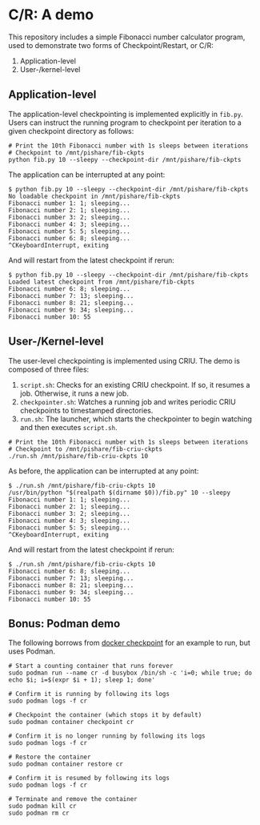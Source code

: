 # C/R: A demo

This repository includes a simple Fibonacci number calculator program, used
to demonstrate two forms of Checkpoint/Restart, or C/R:

1. Application-level
2. User-/kernel-level

## Application-level

The application-level checkpointing is implemented explicitly in `fib.py`.
Users can instruct the running program to checkpoint per iteration to
a given checkpoint directory as follows:

```shell
# Print the 10th Fibonacci number with 1s sleeps between iterations
# Checkpoint to /mnt/pishare/fib-ckpts
python fib.py 10 --sleepy --checkpoint-dir /mnt/pishare/fib-ckpts
```

The application can be interrupted at any point:

```shell
$ python fib.py 10 --sleepy --checkpoint-dir /mnt/pishare/fib-ckpts
No loadable checkpoint in /mnt/pishare/fib-ckpts
Fibonacci number 1: 1; sleeping...
Fibonacci number 2: 1; sleeping...
Fibonacci number 3: 2; sleeping...
Fibonacci number 4: 3; sleeping...
Fibonacci number 5: 5; sleeping...
Fibonacci number 6: 8; sleeping...
^CKeyboardInterrupt, exiting
```

And will restart from the latest checkpoint if rerun:

```shell
$ python fib.py 10 --sleepy --checkpoint-dir /mnt/pishare/fib-ckpts
Loaded latest checkpoint from /mnt/pishare/fib-ckpts
Fibonacci number 6: 8; sleeping...
Fibonacci number 7: 13; sleeping...
Fibonacci number 8: 21; sleeping...
Fibonacci number 9: 34; sleeping...
Fibonacci number 10: 55
```

## User-/Kernel-level

The user-level checkpointing is implemented using CRIU. The demo
is composed of three files:

1. `script.sh`: Checks for an existing CRIU checkpoint. If so, it
   resumes a job. Otherwise, it runs a new job.
2. `checkpointer.sh`: Watches a running job and writes periodic
   CRIU checkpoints to timestamped directories.
3. `run.sh`: The launcher, which starts the checkpointer to begin
   watching and then executes `script.sh`.

```shell
# Print the 10th Fibonacci number with 1s sleeps between iterations
# Checkpoint to /mnt/pishare/fib-criu-ckpts
./run.sh /mnt/pishare/fib-criu-ckpts 10
```

As before, the application can be interrupted at any point:

```shell
$ ./run.sh /mnt/pishare/fib-criu-ckpts 10
/usr/bin/python "$(realpath $(dirname $0))/fib.py" 10 --sleepy
Fibonacci number 1: 1; sleeping...
Fibonacci number 2: 1; sleeping...
Fibonacci number 3: 2; sleeping...
Fibonacci number 4: 3; sleeping...
Fibonacci number 5: 5; sleeping...
^CKeyboardInterrupt, exiting
```

And will restart from the latest checkpoint if rerun:

```shell
$ ./run.sh /mnt/pishare/fib-criu-ckpts 10
Fibonacci number 6: 8; sleeping...
Fibonacci number 7: 13; sleeping...
Fibonacci number 8: 21; sleeping...
Fibonacci number 9: 34; sleeping...
Fibonacci number 10: 55
```

## Bonus: Podman demo

The following borrows from
[docker checkpoint](https://docs.docker.com/engine/reference/commandline/checkpoint/)
for an example to run, but uses Podman.

```shell
# Start a counting container that runs forever
sudo podman run --name cr -d busybox /bin/sh -c 'i=0; while true; do echo $i; i=$(expr $i + 1); sleep 1; done'

# Confirm it is running by following its logs
sudo podman logs -f cr

# Checkpoint the container (which stops it by default)
sudo podman container checkpoint cr

# Confirm it is no longer running by following its logs
sudo podman logs -f cr

# Restore the container
sudo podman container restore cr

# Confirm it is resumed by following its logs
sudo podman logs -f cr

# Terminate and remove the container
sudo podman kill cr
sudo podman rm cr
```
